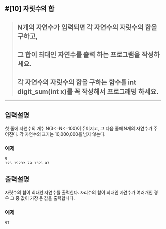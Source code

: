 
#[10] 자릿수의 합 
---

> ## N개의 자연수가 입력되면 각 자연수의 자릿수의 합을 구하고, 
> ## 그 합이 최대인 자연수를 출력 하는 프로그램을 작성하세요. 
> ## 각 자연수의 자릿수의 합을 구하는 함수를 int digit_sum(int x)를 꼭 작성해서 프로그래밍 하세요.

---

## 입력설명
첫 줄에 자연수의 개수 N(3<=N<=100)이 주어지고, 그 다음 줄에 N개의 자연수가 주어진다. 각 자연수의 크기는 10,000,000를 넘지 않는다.

### 예제
```
5
125 15232 79 1325 97
```

## 출력설명
자릿수의 합이 최대인 자연수를 출력한다. 자리수의 합이 최대인 자연수가 여러개인 경우 그 중 값이 가장 큰 값을 출력합니다.

### 예제

```
97
```


